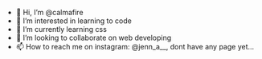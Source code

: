 - 👋 Hi, I’m @calmafire
- 👀 I’m interested in learning to code
- 🌱 I’m currently learning css
- 💞️ I’m looking to collaborate on web developing
- 📫 How to reach me on instagram: @jenn_a__, dont have any page yet...
